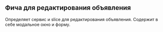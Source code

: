 ## Фича для редактирования объявления
Определяет сервис и slice для редактирования объявления. Содержит в себе модальное окно и форму.
